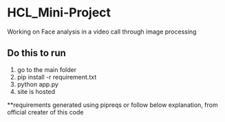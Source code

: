 # HCL_Mini-Project
Working on Face analysis in a video call through image processing
## Do this to run
1. go to the main folder
2. pip install -r requirement.txt
3. python app.py
4. site is hosted

**requirements generated using pipreqs or follow below explanation, from official creater of this code
